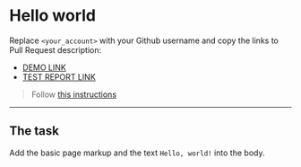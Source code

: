 # Hello world
Replace `<your_account>` with your Github username and copy the links to Pull Request description:
- [DEMO LINK](https://Mikhail-Danylenko.github.io/layout_hello-world/)
- [TEST REPORT LINK](https://Mikhail-Danylenko.github.io/layout_hello-world/report/html_report/)

> Follow [this instructions](https://mate-academy.github.io/layout_task-guideline/#how-to-solve-the-layout-tasks-on-github)
___

## The task 
Add the basic page markup and the text `Hello, world!` into the body.
